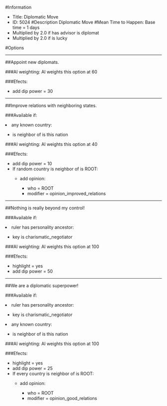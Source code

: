 #Information
 - Title: Diplomatic Move
 - ID: 5024
#Description
Diplomatic Move
#Mean Time to Happen:
Base time = 1 days
 - Multiplied by 2.0 if has advisor is diplomat
 - Multiplied by 2.0 if is lucky

#Options

___
##Appoint new diplomats.

###AI weighting:
AI weights this option at 60


###Efects:<ul><li>add dip power = 30</li></ul>

___
##Improve relations with neighboring states.

###Available if:
<li>any known country:</li><ul><li>is neighbor of is this nation</li></ul>

###AI weighting:
AI weights this option at 40


###Efects:<ul><li>add dip power = 10</li><li>If random country is neighbor of is ROOT:</li><ul><li>add opinion:</li><ul><li>who = ROOT</li><li>modifier = opinion_improved_relations</li></ul></ul></ul>

___
##Nothing is really beyond my control!

###Available if:
<li>ruler has personality ancestor:</li><ul><li>key is charismatic_negotiator</li></ul>

###AI weighting:
AI weights this option at 100


###Efects:<ul><li>highlight = yes</li><li>add dip power = 50</li></ul>

___
##We are a diplomatic superpower!

###Available if:
<li>ruler has personality ancestor:</li><ul><li>key is charismatic_negotiator</li></ul><li>any known country:</li><ul><li>is neighbor of is this nation</li></ul>

###AI weighting:
AI weights this option at 100


###Efects:<ul><li>highlight = yes</li><li>add dip power = 25</li><li>If every country is neighbor of is ROOT:</li><ul><li>add opinion:</li><ul><li>who = ROOT</li><li>modifier = opinion_good_relations</li></ul></ul></ul>

